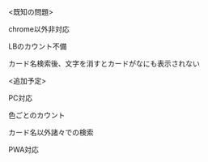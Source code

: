 <既知の問題>

chrome以外非対応

LBのカウント不備

カード名検索後、文字を消すとカードがなにも表示されない


<追加予定>

PC対応

色ごとのカウント

カード名以外諸々での検索

PWA対応
